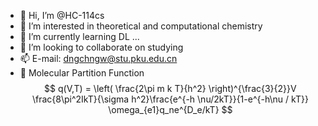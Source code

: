 - 👋 Hi, I’m @HC-114cs
- 👀 I’m interested in theoretical and computational chemistry
- 🌱 I’m currently learning DL ...
- 💞️ I’m looking to collaborate on studying
- 📫 E-mail: dngchngw@stu.pku.edu.cn
- 🎇 Molecular Partition Function
  $$
  q(V,T) = \left( \frac{2\pi m k T}{h^2} \right)^{\frac{3}{2}}V \frac{8\pi^2IkT}{\sigma h^2}\frac{e^{-h \nu/2kT}}{1-e^{-h\nu / kT}} \omega_{e1}q_ne^{D_e/kT}
  $$
<!---
HC-114cs/HC-114cs is a ✨ special ✨ repository because its `README.md` (this file) appears on your GitHub profile.
You can click the Preview link to take a look at your changes.
--->
